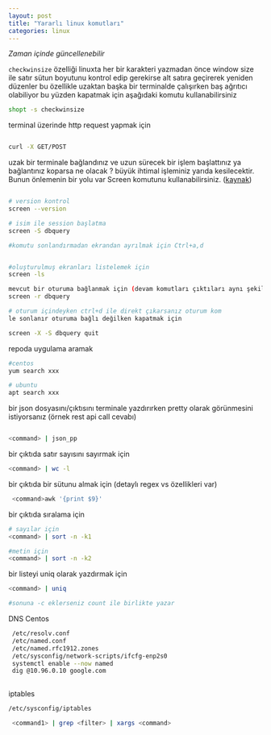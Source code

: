 ```yaml
---
layout: post
title: "Yararlı linux komutları"
categories: linux
---
```


*Zaman içinde güncellenebilir*


```checkwinsize``` özelliği linuxta her bir karakteri yazmadan önce window size ile satır sütun boyutunu kontrol edip gerekirse alt satıra geçirerek yeniden düzenler bu özellikle uzaktan başka bir terminalde çalışırken baş ağrıtıcı olabiliyor bu yüzden kapatmak için aşağıdaki komutu kullanabilirsiniz

```sh
shopt -s checkwinsize
```


terminal üzerinde http request yapmak için

```sh

curl -X GET/POST 

```

uzak bir terminale bağlandınız ve uzun sürecek bir işlem başlattınız ya bağlantınız koparsa ne olacak ? büyük ihtimal işleminiz yarıda kesilecektir. Bunun önlemenin bir yolu var Screen komutunu kullanabilirsiniz. ([kaynak](https://linuxize.com/post/how-to-use-linux-screen/))

```sh

# version kontrol
screen --version  

# isim ile session başlatma
screen -S dbquery

#komutu sonlandırmadan ekrandan ayrılmak için Ctrl+a,d


#oluşturulmuş ekranları listelemek için
screen -ls

mevcut bir oturuma bağlanmak için (devam komutları çıktıları aynı şekilde görüntülersiniz)
screen -r dbquery

# oturum içindeyken ctrl+d ile direkt çıkarsanız oturum kom
le sonlanır oturuma bağlı değilken kapatmak için

screen -X -S dbquery quit

```


repoda uygulama aramak

```sh
#centos
yum search xxx

# ubuntu
apt search xxx

```

bir json dosyasını/çıktısını terminale yazdırırken pretty olarak görünmesini istiyorsanız (örnek rest api call cevabı)


```sh

<command> | json_pp

```

bir çıktıda satır sayısını sayırmak için

```sh
<command> | wc -l
```

bir çıktıda bir sütunu almak için (detaylı regex vs özellikleri var)
```sh
 <command>awk '{print $9}'
```


bir çıktıda sıralama için
```sh
# sayılar için
<command> | sort -n -k1 

#metin için
<command> | sort -n -k2
```

bir listeyi uniq olarak yazdırmak için 
```sh
<command> | uniq

#sonuna -c eklerseniz count ile birlikte yazar

```


DNS  Centos

```sh
 /etc/resolv.conf
 /etc/named.conf
 /etc/named.rfc1912.zones
 /etc/sysconfig/network-scripts/ifcfg-enp2s0
 systemctl enable --now named
 dig @10.96.0.10 google.com
 
```


iptables

```sh
/etc/sysconfig/iptables
```


```sh
 <command1> | grep <filter> | xargs <command>
```

